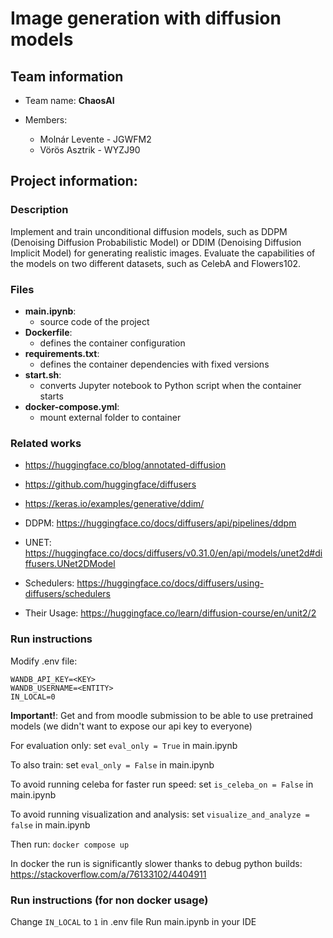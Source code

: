 # Image generation with diffusion models

## Team information

* Team name: **ChaosAI**

* Members:
  * Molnár Levente - JGWFM2
  * Vörös Asztrik - WYZJ90 

## Project information:

### Description

Implement and train unconditional diffusion models, such as DDPM (Denoising Diffusion Probabilistic Model) or DDIM (Denoising Diffusion Implicit Model) for generating realistic images. 
Evaluate the capabilities of the models on two different datasets, such as CelebA and Flowers102.

### Files

* **main.ipynb**: 
  * source code of the project
* **Dockerfile**: 
  * defines the container configuration
* **requirements.txt**: 
  * defines the container dependencies with fixed versions
* **start.sh**: 
  * converts Jupyter notebook to Python script when the container starts
* **docker-compose.yml**: 
  * mount external folder to container

### Related works

* https://huggingface.co/blog/annotated-diffusion
* https://github.com/huggingface/diffusers
* https://keras.io/examples/generative/ddim/

* DDPM: https://huggingface.co/docs/diffusers/api/pipelines/ddpm
* UNET: https://huggingface.co/docs/diffusers/v0.31.0/en/api/models/unet2d#diffusers.UNet2DModel
* Schedulers: https://huggingface.co/docs/diffusers/using-diffusers/schedulers
* Their Usage: https://huggingface.co/learn/diffusion-course/en/unit2/2


### Run instructions
Modify .env file:
```
WANDB_API_KEY=<KEY>
WANDB_USERNAME=<ENTITY>
IN_LOCAL=0
```
**Important!**: Get <KEY> and <ENTITY> from moodle submission to be able to use pretrained models (we didn't want to expose our api key to everyone)

For evaluation only: set `eval_only = True` in main.ipynb

To also train: set `eval_only = False` in main.ipynb

To avoid running celeba for faster run speed: set `is_celeba_on = False` in main.ipynb

To avoid running visualization and analysis: set `visualize_and_analyze = false` in main.ipynb

Then run: `docker compose up`

In docker the run is significantly slower thanks to debug python builds: https://stackoverflow.com/a/76133102/4404911

### Run instructions (for non docker usage)
Change `IN_LOCAL` to `1` in .env file
Run main.ipynb in your IDE